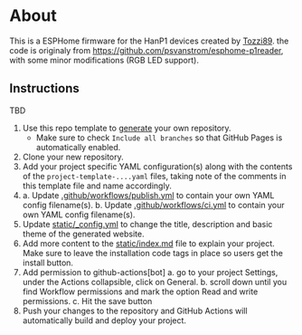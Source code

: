 # About

This is a ESPHome firmware for the HanP1 devices created by [Tozzi89](https://github.com/Tozzi89/HanP1). the code is originaly from https://github.com/psvanstrom/esphome-p1reader, with some minor modifications (RGB LED support).

## Instructions
TBD

1. Use this repo template to [generate](https://github.com/esphome/esphome-project-template/generate) your own repository.
   - Make sure to check `Include all branches` so that GitHub Pages is automatically enabled.
2. Clone your new repository.
3. Add your project specific YAML configuration(s) along with the contents of the `project-template-....yaml` files, taking note of the comments in this template file and name accordingly.
4. 
    a. Update [.github/workflows/publish.yml](.github/workflows/publish.yml) to contain your own YAML config filename(s).
    b. Update [.github/workflows/ci.yml](.github/workflows/ci.yml) to contain your own YAML config filename(s).
5. Update [static/_config.yml](static/_config.yml) to change the title, description and basic theme of the generated website.
6. Add more content to the [static/index.md](static/index.md) file to explain your project.
    Make sure to leave the installation code tags in place so users get the install button.
7. Add permission to github-actions[bot]
   a. go to your project Settings, under the Actions collapsible, click on General.
   b. scroll down until you find Workflow permissions and mark the option Read and write permissions.
   c. Hit the save button
8. Push your changes to the repository and GitHub Actions will automatically build and deploy your project.
